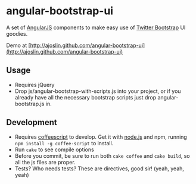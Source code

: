 # angular-bootstrap-ui

A set of [AngularJS](http://angularjs.org/) components to make easy use of [Twitter Bootstrap](http://twitter.github.com/bootstrap/) UI goodies.

Demo at [http://ajoslin.github.com/angular-bootstrap-ui](http://ajoslin.github.com/angular-bootstrap-ui)

Usage
-----

* Requires jQuery
* Drop js/angular-bootstrap-with-scripts.js into your project, or if you already have all the necessary bootstrap scripts just drop angular-bootstrap.js in.

Development
-----------

* Requires [coffeescript](http://coffeescript.org) to develop.  Get it with [node.js](http://nodejs.org) and npm, running `npm install -g coffee-script` to install.
* Run `cake` to see compile options
* Before you commit, be sure to run both `cake coffee` and `cake build`, so all the js files are proper.
* Tests? Who needs tests?  These are directives, good sir!  (yeah, yeah, yeah)